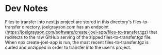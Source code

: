 # Dev Notes
Files to transfer into next.js project are stored in this directory's files-to-transfer directory. joelgrayson.com has an endpoint (https://joelgrayson.com/software/create-joel-app/files-to-transfer.tgz) that redirects to the raw GitHub serving of the zipped files-to-transfer.tgz file. When npx create-joel-app is run, the most recent files-to-transfer.tgz is curled and unzipped in order to transfer into the user's project.
